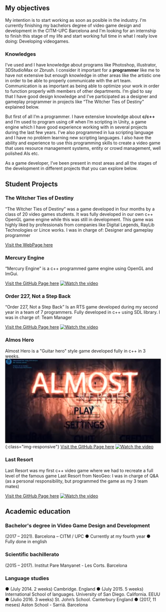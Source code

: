 ## My objectives
My intention is to start working as soon as posible in the industry. I'm currently finishing my bachelors degree of video game design and development in the CITM-UPC Barcelona and I'm looking for an internship to finish this stage of my life and start working full time in what I really love doing: Developing videogames.

### Knowledges
I’ve used and I have knowledge about programs like Photoshop, illustrator,
3DStudioMax or Zbrush. I consider it important for a **programmer** like me to have not
extensive but enough knowledge in other areas like the artistic one in order to be
able to properly communicate with the art team. Communication is as important as
being able to optimize your work in order to function properly with members of other
departments.
I’m glad to say that I have good design knowledge and I’ve participated as a
designer and gameplay programmer in projects like “The Witcher Ties of Destiny” explained below.

But first of all I’m a programmer. I have extensive knowledge about **c/c++** and I’m
used to program using c# when I’m scripting in Unity, a game engine which I have
good experience working with in several projects during the last few years. I’ve also
programmed in lua scripting language and I have no problem learning new scripting
languages.
I also have the ability and experience to use this programming skills to create a video
game that uses resource management systems, entity or crowd management, well
polished AIs etc.

As a game developer, I’ve been present in most areas and all the stages of the
development in different projects that you can explore below.


## Student Projects


### The Witcher Ties of Destiny
“The Witcher Ties of Destiny” was a game developed in four months by a
class of 20 video games students. It was fully developed in our own c++
OpenGL game engine while this was still in development. This game was
highly liked by professionals from companies like Digital Legends, RayLib
Technologies or Lince works.
I was in charge of: Designer and gameplay programmer

[Visit the WebPage here](https://tiesofdestiny.com/) 



### Mercury Engine
“Mercury Engine” is a c++ programmed game engine using OpenGL and ImGui.

[Visit the GitHub Page here](https://github.com/knela96/Mercury-Engine) 
[![Watch the video](https://prnt.sc/1tq74dw)](https://www.youtube.com/watch?v=qAw3V35vyvA)



### Order 227, Not a Step Back
“Order 227, Not a Step Back” Is an RTS game developed during my second
year in a team of 7 programmers. Fully developed in c++ using SDL library.
I was in charge of: Team Manager

[Visit the GitHub Page here](https://cutt.ly/Dh0o84m) 
[![Watch the video](https://prnt.sc/1tq7g55)](https://www.youtube.com/watch?v=2uebz2vIlOg)



### Almos Hero
Almost Hero is a "Guitar hero" style game developed fully in c++ in 3 weeks.
![test image size](/images/almosthero.png){:class="img-responsive"}
[Visit the GitHub Page here](https://cutt.ly/8h0o4MY) 
[![Watch the video](https://prnt.sc/1tq82eu)](https://drive.google.com/file/d/1Ta4XddLz5-i3jpOjDi-DrMpM68JonNuJ/view?usp=sharing)



### Last Resort
Last Resort was my first c++ video game where we had to recreate a full level of
the famous game Last Resort from NeoGeo:
I was in charge of Q&A (as a personal responsibility, but programmed the game as my 3 team
mates)

[Visit the GitHub Page here](https://cutt.ly/Dh0pqJL) 
[![Watch the video](https://prnt.sc/1tq8a32)](https://cutt.ly/2h0o5U4)



## Academic education

### Bachelor's degree in Video Game Design and Development
(2017 – 2021). Barcelona – CITM / UPC
● Currently at my fourth year
● Fully done in english 



### Scientific bachillerato
(2015 – 2017). Institut Pare Manyanet - Les Corts. Barcelona



### Language studies
● (July 2014. 2 weeks) Cambridge. England
● (July 2015. 5 weeks) International School of languages. University of San
Diego. California. EEUU
● (Julio 2016. 3 weeks) St. John’s School. Canterbury England
● (2017, 11 meses) Aston School - Sarriá. Barcelona


